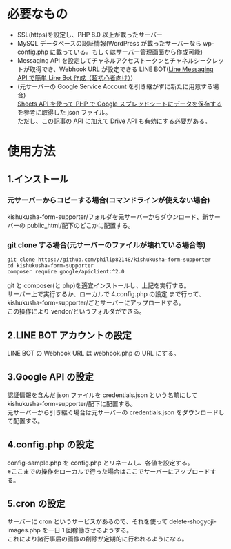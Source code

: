 # 必要なもの

- SSL(https)を設定し、PHP 8.0 以上が載ったサーバー
- MySQL データベースの認証情報(WordPress が載ったサーバーなら wp-config.php に載っている。もしくはサーバー管理画面から作成可能)
- Messaging API を設定してチャネルアクセストークンとチャネルシークレットが取得でき、Webhook URL が設定できる LINE BOT([Line Messaging API で簡単 Line Bot 作成（超初心者向け）](https://qiita.com/YSFT_KOBE/items/8dc62ac40c5112df2ed3))
- (元サーバーの Google Service Account を引き継がずに新たに用意する場合)  
  [Sheets API を使って PHP で Google スプレッドシートにデータを保存する](https://bashalog.c-brains.jp/19/04/12-101500.php)を参考に取得した json ファイル。  
  ただし、この記事の API に加えて Drive API も有効にする必要がある。

# 使用方法

## 1.インストール

### 元サーバーからコピーする場合(コマンドラインが使えない場合)

kishukusha-form-supporter/フォルダを元サーバーからダウンロード、新サーバーの public_html/配下のどこかに配置する。

### git clone する場合(元サーバーのファイルが壊れている場合等)

```
git clone https://github.com/philip82148/kishukusha-form-supporter
cd kishukusha-form-supporter
composer require google/apiclient:^2.0
```

git と composer(と php)を適宜インストールし、上記を実行する。  
サーバー上で実行するか、ローカルで 4.config.php の設定 まで行って、kishukusha-form-supporter/ごとサーバーにアップロードする。  
この操作により vendor/というフォルダができる。

## 2.LINE BOT アカウントの設定

LINE BOT の Webhook URL は webhook.php の URL にする。

## 3.Google API の設定

認証情報を含んだ json ファイルを credentials.json という名前にして kishukusha-form-supporter/配下に配置する。  
元サーバーから引き継ぐ場合は元サーバーの credentials.json をダウンロードして配置する。

## 4.config.php の設定

config-sample.php を config.php とリネームし、各値を設定する。  
※ここまでの操作をローカルで行った場合はここでサーバーにアップロードする。

## 5.cron の設定

サーバーに cron というサービスがあるので、それを使って delete-shogyoji-images.php を一日 1 回稼働させるようする。  
これにより諸行事届の画像の削除が定期的に行われるようになる。
